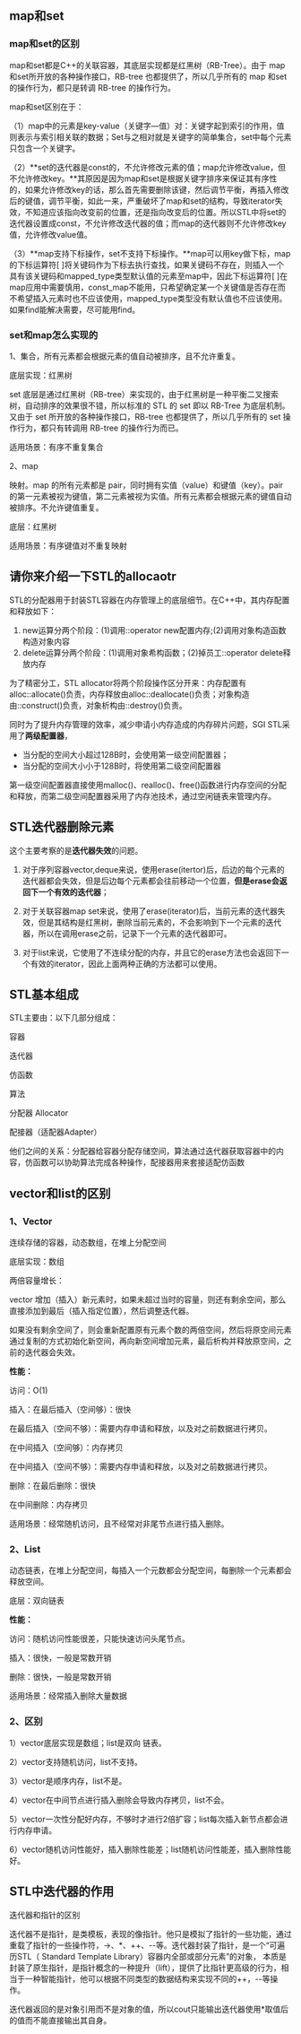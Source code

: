 ## map和set

### map和set的区别

map和set都是C++的关联容器，其底层实现都是红黑树（RB-Tree）。由于 map 和set所开放的各种操作接口，RB-tree 也都提供了，所以几乎所有的 map 和set的操作行为，都只是转调 RB-tree 的操作行为。

map和set区别在于：

（1）map中的元素是key-value（关键字—值）对：关键字起到索引的作用，值则表示与索引相关联的数据；Set与之相对就是关键字的简单集合，set中每个元素只包含一个关键字。

（2）**set的迭代器是const的，不允许修改元素的值；map允许修改value，但不允许修改key。**其原因是因为map和set是根据关键字排序来保证其有序性的，如果允许修改key的话，那么首先需要删除该键，然后调节平衡，再插入修改后的键值，调节平衡，如此一来，严重破坏了map和set的结构，导致iterator失效，不知道应该指向改变前的位置，还是指向改变后的位置。所以STL中将set的迭代器设置成const，不允许修改迭代器的值；而map的迭代器则不允许修改key值，允许修改value值。

（3）**map支持下标操作，set不支持下标操作。**map可以用key做下标，map的下标运算符[ ]将关键码作为下标去执行查找，如果关键码不存在，则插入一个具有该关键码和mapped_type类型默认值的元素至map中，因此下标运算符[ ]在map应用中需要慎用，const_map不能用，只希望确定某一个关键值是否存在而不希望插入元素时也不应该使用，mapped_type类型没有默认值也不应该使用。如果find能解决需要，尽可能用find。



### set和map怎么实现的

1、集合，所有元素都会根据元素的值自动被排序，且不允许重复。

底层实现：红黑树

set 底层是通过红黑树（RB-tree）来实现的，由于红黑树是一种平衡二叉搜索树，自动排序的效果很不错，所以标准的 STL 的 set 即以 RB-Tree 为底层机制。又由于 set 所开放的各种操作接口，RB-tree 也都提供了，所以几乎所有的 set 操作行为，都只有转调用 RB-tree 的操作行为而已。

适用场景：有序不重复集合

2、map

映射。map 的所有元素都是 pair，同时拥有实值（value）和键值（key）。pair 的第一元素被视为键值，第二元素被视为实值。所有元素都会根据元素的键值自动被排序。不允许键值重复。

底层：红黑树

适用场景：有序键值对不重复映射



## 请你来介绍一下STL的allocaotr

STL的分配器用于封装STL容器在内存管理上的底层细节。在C++中，其内存配置和释放如下：

1. new运算分两个阶段：(1)调用::operator new配置内存;(2)调用对象构造函数构造对象内容
2. delete运算分两个阶段：(1)调用对象希构函数；(2)掉员工::operator delete释放内存

为了精密分工，STL allocator将两个阶段操作区分开来：内存配置有alloc::allocate()负责，内存释放由alloc::deallocate()负责；对象构造由::construct()负责，对象析构由::destroy()负责。

同时为了提升内存管理的效率，减少申请小内存造成的内存碎片问题，SGI STL采用了**两级配置器**，

- 当分配的空间大小超过128B时，会使用第一级空间配置器；
- 当分配的空间大小小于128B时，将使用第二级空间配置器

第一级空间配置器直接使用malloc()、realloc()、free()函数进行内存空间的分配和释放，而第二级空间配置器采用了内存池技术，通过空闲链表来管理内存。



## STL迭代器删除元素

这个主要考察的是**迭代器失效**的问题。

1. 对于序列容器vector,deque来说，使用erase(itertor)后，后边的每个元素的迭代器都会失效，但是后边每个元素都会往前移动一个位置，**但是erase会返回下一个有效的迭代器**；

2. 对于关联容器map set来说，使用了erase(iterator)后，当前元素的迭代器失效，但是其结构是红黑树，删除当前元素的，不会影响到下一个元素的迭代器，所以在调用erase之前，记录下一个元素的迭代器即可。

3. 对于list来说，它使用了不连续分配的内存，并且它的erase方法也会返回下一个有效的iterator，因此上面两种正确的方法都可以使用。



## STL基本组成

STL主要由：以下几部分组成：

容器

迭代器

仿函数

算法 

分配器 Allocator

配接器（适配器Adapter）

他们之间的关系：分配器给容器分配存储空间，算法通过迭代器获取容器中的内容，仿函数可以协助算法完成各种操作，配接器用来套接适配仿函数



## vector和list的区别

### 1、Vector

连续存储的容器，动态数组，在堆上分配空间

底层实现：数组

两倍容量增长：

vector 增加（插入）新元素时，如果未超过当时的容量，则还有剩余空间，那么直接添加到最后（插入指定位置），然后调整迭代器。

如果没有剩余空间了，则会重新配置原有元素个数的两倍空间，然后将原空间元素通过复制的方式初始化新空间，再向新空间增加元素，最后析构并释放原空间，之前的迭代器会失效。

**性能：**

访问：O(1)

插入：在最后插入（空间够）：很快

在最后插入（空间不够）：需要内存申请和释放，以及对之前数据进行拷贝。

在中间插入（空间够）：内存拷贝

在中间插入（空间不够）：需要内存申请和释放，以及对之前数据进行拷贝。

删除：在最后删除：很快

在中间删除：内存拷贝

适用场景：经常随机访问，且不经常对非尾节点进行插入删除。

### 2、List

动态链表，在堆上分配空间，每插入一个元数都会分配空间，每删除一个元素都会释放空间。

底层：双向链表

**性能：**

访问：随机访问性能很差，只能快速访问头尾节点。

插入：很快，一般是常数开销

删除：很快，一般是常数开销

适用场景：经常插入删除大量数据

### 2、区别

1）vector底层实现是数组；list是双向 链表。

2）vector支持随机访问，list不支持。

3）vector是顺序内存，list不是。

4）vector在中间节点进行插入删除会导致内存拷贝，list不会。

5）vector一次性分配好内存，不够时才进行2倍扩容；list每次插入新节点都会进行内存申请。

6）vector随机访问性能好，插入删除性能差；list随机访问性能差，插入删除性能好。



## STL中迭代器的作用

迭代器和指针的区别

迭代器不是指针，是类模板，表现的像指针。他只是模拟了指针的一些功能，通过重载了指针的一些操作符，->、*、++、--等。迭代器封装了指针，是一个“可遍历STL（ Standard Template Library）容器内全部或部分元素”的对象， 本质是封装了原生指针，是指针概念的一种提升（lift），提供了比指针更高级的行为，相当于一种智能指针，他可以根据不同类型的数据结构来实现不同的++，--等操作。

迭代器返回的是对象引用而不是对象的值，所以cout只能输出迭代器使用*取值后的值而不能直接输出其自身。


